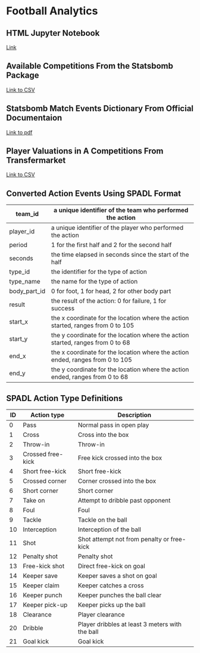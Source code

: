# Football Analytics

## HTML Jupyter Notebook
[Link](https://salkadhi.github.io/football-analytics/)
## Available Competitions From the Statsbomb Package
[Link to CSV](https://github.com/salkadhi/football-analytics/blob/main/data/competitions.csv)

## Statsbomb Match Events Dictionary From Official Documentaion
[Link to pdf](https://github.com/salkadhi/football-analytics/blob/main/specs/Open%20Data%20Events%20v4.0.0.pdf)

## Player Valuations in A Competitions From Transfermarket
[Link to CSV](https://github.com/salkadhi/football-analytics/blob/main/data/tm_player_valuations_all_1617-2122_latest.csv)

## Converted Action Events Using SPADL Format
| team_id      | a unique identifier of the team who performed the action                         |
|--------------|----------------------------------------------------------------------------------|
| player_id    | a unique identifier of the player who performed the action                       |
| period       | 1 for the first half and 2 for the second half                                   |
| seconds      | the time elapsed in seconds since the start of the half                          |
| type_id      | the identifier for the type of action                                            |
| type_name    | the name for the type of action                                                  |
| body_part_id | 0 for foot, 1 for head, 2 for other body part                                    |
| result       | the result of the action: 0 for failure, 1 for success                           |
| start_x      | the x coordinate for the location where the action started, ranges from 0 to 105 |
| start_y      | the y coordinate for the location where the action started, ranges from 0 to 68  |
| end_x        | the x coordinate for the location where the action ended, ranges from 0 to 105   |
| end_y        | the y coordinate for the location where the action ended, ranges from 0 to 68    |

## SPADL Action Type Definitions
| ID | Action type       | Description                                       |
|----|-------------------|---------------------------------------------------|
| 0  | Pass              | Normal pass in open   play                        |
| 1  | Cross             | Cross into the box                                |
| 2  | Throw-in          | Throw-in                                          |
| 3  | Crossed free-kick | Free kick crossed   into the box                  |
| 4  | Short free-kick   | Short free-kick                                   |
| 5  | Crossed corner    | Corner crossed into   the box                     |
| 6  | Short corner      | Short corner                                      |
| 7  | Take on           | Attempt to dribble   past opponent                |
| 8  | Foul              | Foul                                              |
| 9  | Tackle            | Tackle on the ball                                |
| 10 | Interception      | Interception of the   ball                        |
| 11 | Shot              | Shot attempt not from   penalty or free-kick      |
| 12 | Penalty shot      | Penalty shot                                      |
| 13 | Free-kick shot    | Direct free-kick on   goal                        |
| 14 | Keeper save       | Keeper saves a shot   on goal                     |
| 15 | Keeper claim      | Keeper catches a   cross                          |
| 16 | Keeper punch      | Keeper punches the   ball clear                   |
| 17 | Keeper pick-up    | Keeper picks up the   ball                        |
| 18 | Clearance         | Player clearance                                  |
| 20 | Dribble           | Player dribbles at   least 3 meters with the ball |
| 21 | Goal kick         | Goal kick                                         |